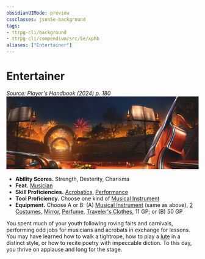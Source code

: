 ```yaml
---
obsidianUIMode: preview
cssclasses: json5e-background
tags:
- ttrpg-cli/background
- ttrpg-cli/compendium/src/5e/xphb
aliases: ["Entertainer"]
---
```

# Entertainer
*Source: Player's Handbook (2024) p. 180*  
![](3-Mechanics/CLI/backgrounds/img/entertainer.webp#right)

- **Ability Scores.** Strength, Dexterity, Charisma  
- **Feat.** [Musician](3-Mechanics/CLI/feats/musician-xphb.md)  
- **Skill Proficiencies.** [Acrobatics](3-Mechanics/CLI/rules/skills.md#Acrobatics), [Performance](3-Mechanics/CLI/rules/skills.md#Performance)  
- **Tool Proficiency.** Choose one kind of [Musical Instrument](3-Mechanics/CLI/items/musical-instrument-xphb.md)  
- **Equipment.** Choose A or B: (A) [Musical Instrument](3-Mechanics/CLI/items/musical-instrument-xphb.md) (same as above), [2 Costumes](3-Mechanics/CLI/items/costume-xphb.md), [Mirror](3-Mechanics/CLI/items/mirror-xphb.md), [Perfume](3-Mechanics/CLI/items/perfume-xphb.md), [Traveler's Clothes](3-Mechanics/CLI/items/travelers-clothes-xphb.md), 11 GP; or (B) 50 GP  

You spent much of your youth following roving fairs and carnivals, performing odd jobs for musicians and acrobats in exchange for lessons. You may have learned how to walk a tightrope, how to play a [lute](3-Mechanics/CLI/items/lute-xphb.md) in a distinct style, or how to recite poetry with impeccable diction. To this day, you thrive on applause and long for the stage.